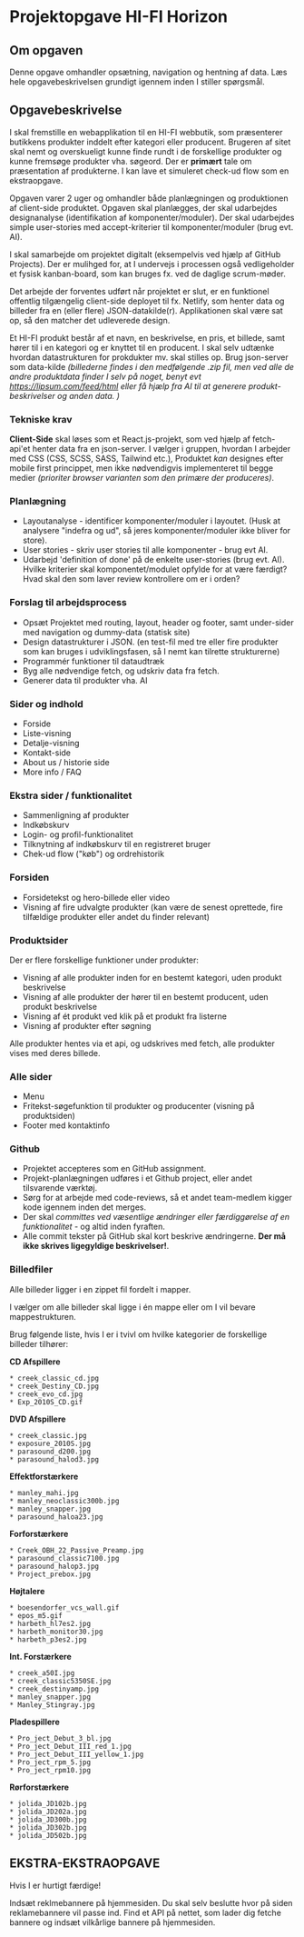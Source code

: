 # **Projektopgave HI-FI Horizon**
 
## Om opgaven
Denne opgave omhandler opsætning, navigation og hentning af data. Læs hele opgavebeskrivelsen grundigt igennem inden I stiller spørgsmål.
 
## Opgavebeskrivelse
 
I skal fremstille en webapplikation til en HI-FI webbutik, som præsenterer butikkens produkter inddelt efter kategori eller producent. Brugeren af sitet skal nemt og overskueligt kunne finde rundt i de forskellige produkter og kunne fremsøge produkter vha. søgeord. Der er **primært** tale om præsentation af produkterne. I kan lave et simuleret check-ud flow som en ekstraopgave.
 
Opgaven varer 2 uger og omhandler både planlægningen og produktionen af client-side produktet. Opgaven skal planlægges, der skal udarbejdes designanalyse (identifikation af komponenter/moduler). Der skal udarbejdes simple user-stories med accept-kriterier til komponenter/moduler (brug evt. AI).
 
I skal samarbejde om projektet digitalt (eksempelvis ved hjælp af GitHub Projects). Der er mulihged for, at I undervejs i processen også vedligeholder et fysisk kanban-board, som kan bruges fx. ved de daglige scrum-møder.
 
Det arbejde der forventes udført når projektet er slut, er en funktionel offentlig tilgængelig client-side deployet til fx. Netlify, som henter data og billeder fra en (eller flere) JSON-datakilde(r). Applikationen skal være sat op, så den matcher det udleverede design.
 
Et HI-FI produkt består af et navn, en beskrivelse, en pris, et billede, samt hører til i en kategori og er knyttet til en producent. I skal selv udtænke hvordan datastrukturen for prokdukter mv. skal stilles op. Brug json-server som data-kilde
*(billederne findes i den medfølgende .zip fil, men ved alle de andre produktdata finder I selv på noget, benyt evt https://lipsum.com/feed/html eller få hjælp fra AI til at generere produkt-beskrivelser og anden data. )*
 
### Tekniske krav
**Client-Side** skal løses som et React.js-projekt, som ved hjælp af fetch-api'et henter data fra en json-server. I vælger i gruppen, hvordan I arbejder med CSS (CSS, SCSS, SASS, Tailwind etc.), Produktet _kan_ designes efter mobile first princippet, men ikke nødvendigvis implementeret til begge medier *(prioriter browser varianten som den primære der produceres)*.
 
 
### Planlægning
* Layoutanalyse - identificer komponenter/moduler i layoutet. (Husk at analysere "indefra og ud", så jeres komponenter/moduler ikke bliver for store).
* User stories - skriv user stories til alle komponenter - brug evt AI.
* Udarbejd 'definition of done' på de enkelte user-stories (brug evt. AI). Hvilke kriterier skal komponentet/modulet opfylde for at være færdigt? Hvad skal den som laver review kontrollere om er i orden?
 
### Forslag til arbejdsprocess
* Opsæt Projektet med routing, layout, header og footer, samt under-sider med navigation og dummy-data (statisk site)
* Design datastrukturer i JSON. (en test-fil med tre eller fire produkter som kan bruges i udviklingsfasen, så I nemt kan tilrette strukturerne)
* Programmér funktioner til dataudtræk
* Byg alle nødvendige fetch, og udskriv data fra fetch.
* Generer data til produkter vha. AI
 
 
### Sider og indhold
* Forside
* Liste-visning
* Detalje-visning
* Kontakt-side
* About us / historie side
* More info / FAQ
 
### Ekstra sider / funktionalitet
* Sammenligning af produkter
* Indkøbskurv
* Login- og profil-funktionalitet
* Tilknytning af indkøbskurv til en registreret bruger
* Chek-ud flow ("køb") og ordrehistorik
 
### Forsiden
* Forsidetekst og hero-billede eller video
* Visning af fire udvalgte produkter (kan være de senest oprettede, fire tilfældige produkter eller andet du finder relevant)
 
### Produktsider
Der er flere forskellige funktioner under produkter:
* Visning af alle produkter inden for en bestemt kategori, uden produkt beskrivelse
* Visning af alle produkter der hører til en bestemt producent, uden produkt beskrivelse
* Visning af ét produkt ved klik på et produkt fra listerne
* Visning af produkter efter søgning
 
Alle produkter hentes via et api, og udskrives med fetch, alle produkter vises med deres billede.
 
### Alle sider
* Menu
* Fritekst-søgefunktion til produkter og producenter (visning på produktsiden)
* Footer med kontaktinfo
 
### Github
* Projektet accepteres som en GitHub assignment.
* Projekt-planlægningen udføres i et Github project, eller andet tilsvarende værktøj.
* Sørg for at arbejde med code-reviews, så et andet team-medlem kigger kode igennem inden det merges.
* Der skal *committes ved væsentlige ændringer eller færdiggørelse af en funktionalitet* - og altid inden fyraften.
* Alle commit tekster på GitHub skal kort beskrive ændringerne. **Der må ikke skrives ligegyldige beskrivelser!**.
 
### Billedfiler
Alle billeder ligger i en zippet fil fordelt i mapper.
 
I vælger om alle billeder skal ligge i én mappe eller om I vil bevare mappestrukturen.
 
Brug følgende liste, hvis I er i tvivl om hvilke kategorier de forskellige billeder tilhører:
 
  
**CD Afspillere**
 
    * creek_classic_cd.jpg
    * creek_Destiny_CD.jpg
    * creek_evo_cd.jpg
    * Exp_2010S_CD.gif
 
 
**DVD Afspillere**
 
    * creek_classic.jpg
    * exposure_2010S.jpg
    * parasound_d200.jpg
    * parasound_halod3.jpg
 
**Effektforstærkere**
 
    * manley_mahi.jpg
    * manley_neoclassic300b.jpg
    * manley_snapper.jpg
    * parasound_haloa23.jpg
 
 
**Forforstærkere**
 
    * Creek_OBH_22_Passive_Preamp.jpg
    * parasound_classic7100.jpg
    * parasound_halop3.jpg
    * Project_prebox.jpg
 
 
**Højtalere**
 
    * boesendorfer_vcs_wall.gif
    * epos_m5.gif
    * harbeth_hl7es2.jpg
    * harbeth_monitor30.jpg
    * harbeth_p3es2.jpg
 
 
**Int. Forstærkere**
 
    * creek_a50I.jpg
    * creek_classic5350SE.jpg
    * creek_destinyamp.jpg
    * manley_snapper.jpg
    * Manley_Stingray.jpg
 
 
**Pladespillere**
 
    * Pro_ject_Debut_3_bl.jpg
    * Pro_ject_Debut_III_red_1.jpg
    * Pro_ject_Debut_III_yellow_1.jpg
    * Pro_ject_rpm_5.jpg
    * Pro_ject_rpm10.jpg
 
 
**Rørforstærkere**
 
    * jolida_JD102b.jpg
    * jolida_JD202a.jpg
    * jolida_JD300b.jpg
    * jolida_JD302b.jpg
    * jolida_JD502b.jpg
 
## EKSTRA-EKSTRAOPGAVE
Hvis I er hurtigt færdige!
 
Indsæt reklmebannere på hjemmesiden. Du skal selv beslutte hvor på siden reklamebannere vil passe ind. Find et API på nettet, som lader dig fetche bannere og indsæt vilkårlige bannere på hjemmesiden.
 
